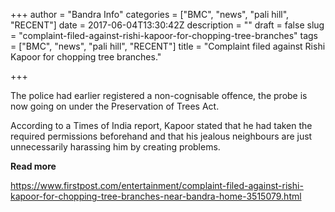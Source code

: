 +++
author = "Bandra Info"
categories = ["BMC", "news", "pali hill", "RECENT"]
date = 2017-06-04T13:30:42Z
description = ""
draft = false
slug = "complaint-filed-against-rishi-kapoor-for-chopping-tree-branches"
tags = ["BMC", "news", "pali hill", "RECENT"]
title = "Complaint filed against Rishi Kapoor for chopping tree branches."

+++


<p dir="auto">The police had earlier registered a non-cognisable offence, the probe is now going on under the Preservation of Trees Act.</p>
<p>According to a Times of India report, Kapoor stated that he had taken the required permissions beforehand and that his jealous neighbours are just unnecessarily harassing him by creating problems.</p>
<p><strong>Read more</strong> </p>
<p><a href="https://www.firstpost.com/entertainment/complaint-filed-against-rishi-kapoor-for-chopping-tree-branches-near-bandra-home-3515079.html?" target="_blank">https://www.firstpost.com/entertainment/complaint-filed-against-rishi-kapoor-for-chopping-tree-branches-near-bandra-home-3515079.html</a></p>




